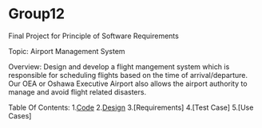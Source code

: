 # Group12
Final Project for Principle of Software Requirements

Topic: Airport Management System

Overview: Design and develop a flight mangement system which is responsible for scheduling flights based on the time of arrival/departure. Our OEA or Oshawa Executive Airport also allows the airport authority to manage and avoid flight related disasters.

Table Of Contents:
1.[Code](..//Code)
2.[Design](../Design)
3.[Requirements]
4.[Test Case] 
5.[Use Cases]
